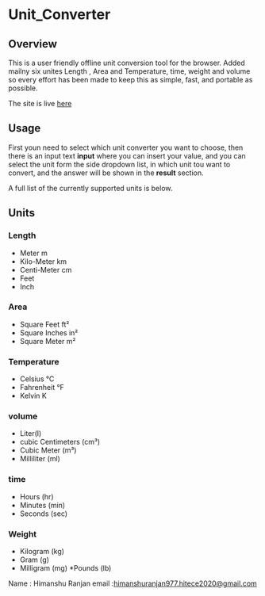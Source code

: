 # Unit_Converter

## Overview

This is a user friendly offline unit conversion tool for the browser. Added mailny six unites Length , Area and Temperature, time, weight and volume so every effort has been made to keep this as simple, fast, and portable as possible.

The site is live <a href="https://himanshuranjan977.github.io/Unit-Converter/" target="_blank">here</a>

## Usage

First youn need to select which unit converter you want to choose, then there is an input text **input** where you can insert your value, and you can select the unit form the side dropdown list, in which unit tou want to convert, and the answer will be shown in the **result** section.

A full list of the currently supported units is below.

## Units

### Length

* Meter m
* Kilo-Meter km
* Centi-Meter cm
* Feet
* Inch

### Area

* Square Feet ft²
* Square Inches in²
* Square Meter m²

### Temperature

* Celsius °C
* Fahrenheit °F
* Kelvin K

### volume

* Liter(l)
* cubic Centimeters (cm³)
* Cubic Meter (m³)
* Milliliter (ml)

### time

* Hours (hr)
* Minutes (min)
* Seconds (sec)


### Weight

* Kilogram (kg)
* Gram (g)
* Milligram (mg)
*Pounds (lb)



Name : Himanshu Ranjan
email :himanshuranjan977.hitece2020@gmail.com


